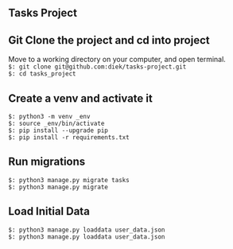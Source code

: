 ## Tasks Project  


## Git Clone the project and cd into project 
Move to a working directory on your computer, and open terminal.   
`$: git clone git@github.com:diek/tasks-project.git`  
`$: cd tasks_project`  

## Create a venv and activate it  
`$: python3 -m venv _env`  
`$: source _env/bin/activate`  
`$: pip install --upgrade pip`  
`$: pip install -r requirements.txt`  

## Run migrations  
`$: python3 manage.py migrate tasks`  
`$: python3 manage.py migrate`  

## Load Initial Data  
`$: python3 manage.py loaddata user_data.json`  
`$: python3 manage.py loaddata user_data.json`    
